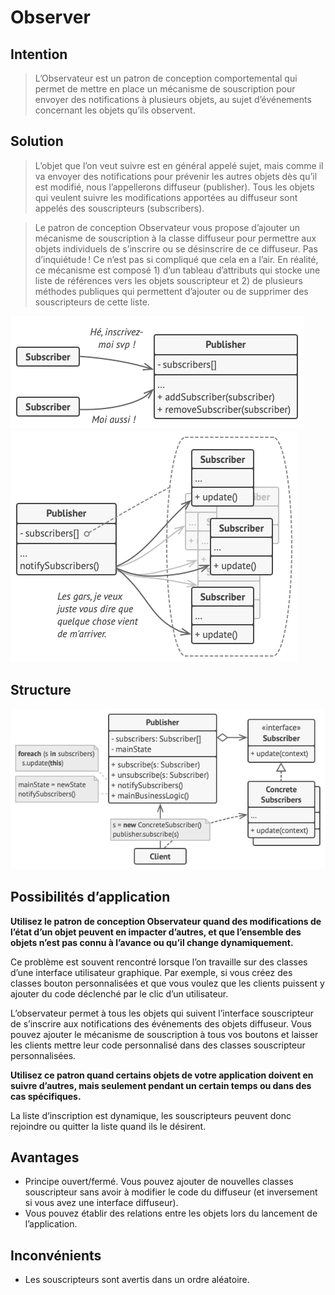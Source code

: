 
# Observer
## Intention
> L’Observateur est un patron de conception comportemental qui permet de mettre en place un mécanisme de souscription pour envoyer des notifications à plusieurs objets, au sujet d’événements concernant les objets qu’ils observent.


## Solution
> L’objet que l’on veut suivre est en général appelé sujet, mais comme il va envoyer des notifications pour prévenir les autres objets dès qu’il est modifié, nous l’appellerons diffuseur (publisher). Tous les objets qui veulent suivre les modifications apportées au diffuseur sont appelés des souscripteurs (subscribers).

> Le patron de conception Observateur vous propose d’ajouter un mécanisme de souscription à la classe diffuseur pour permettre aux objets individuels de s’inscrire ou se désinscrire de ce diffuseur. Pas d’inquiétude ! Ce n’est pas si compliqué que cela en a l’air. En réalité, ce mécanisme est composé 1) d’un tableau d’attributs qui stocke une liste de références vers les objets souscripteur et 2) de plusieurs méthodes publiques qui permettent d’ajouter ou de supprimer des souscripteurs de cette liste.


<img src="./observer.solution1.png">
<div style="width:100%; height:1px;background:white;"></div>
<img src="./observer.solution2.png">

## Structure

<img src="./observer.structure.png">

## Possibilités d’application
<b>Utilisez le patron de conception Observateur quand des modifications de l’état d’un objet peuvent en impacter d’autres, et que l’ensemble des objets n’est pas connu à l’avance ou qu’il change dynamiquement.</b>

Ce problème est souvent rencontré lorsque l’on travaille sur des classes d’une interface utilisateur graphique. Par exemple, si vous créez des classes bouton personnalisées et que vous voulez que les clients puissent y ajouter du code déclenché par le clic d’un utilisateur.

L’observateur permet à tous les objets qui suivent l’interface souscripteur de s’inscrire aux notifications des événements des objets diffuseur. Vous pouvez ajouter le mécanisme de souscription à tous vos boutons et laisser les clients mettre leur code personnalisé dans des classes souscripteur personnalisées.

<b>Utilisez ce patron quand certains objets de votre application doivent en suivre d’autres, mais seulement pendant un certain temps ou dans des cas spécifiques.</b>

La liste d’inscription est dynamique, les souscripteurs peuvent donc rejoindre ou quitter la liste quand ils le désirent.

## Avantages

-  Principe ouvert/fermé. Vous pouvez ajouter de nouvelles classes souscripteur sans avoir à modifier le code du diffuseur (et inversement si vous avez une interface diffuseur).
-  Vous pouvez établir des relations entre les objets lors du lancement de l’application.

## Inconvénients
-  Les souscripteurs sont avertis dans un ordre aléatoire.
